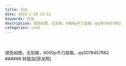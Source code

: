 ```yaml
---
title: 已出
date: 2019-2-20 13:52
keywords: 已出
description: 成色如图，无划痕，6000p不刀自取。qq3078457662
categories: used
---
```

<td class="t_f" id="postmessage_3077555">

<br/>
<br/>
成色如图，无划痕，6000p不刀自取。qq3078457662<br/>
<img alt="" border="0" class="zoom" data-cf-modified-eb15f0c882e9ecb3601418ec-="" file="http://www.flw.ph/data/appbyme/upload/image/201902/20/BtAlyaRzvSOW.jpg" id="aimg_c5zWi" lazyloadthumb="1" onclick="" onmouseover="" src="http://www.flw.ph/data/appbyme/upload/image/201902/20/BtAlyaRzvSOW.jpg"/><br/>
<img alt="" border="0" class="zoom" data-cf-modified-eb15f0c882e9ecb3601418ec-="" file="http://www.flw.ph/data/appbyme/upload/image/201902/20/UG8tp3VCtc03.jpg" id="aimg_p05fe" lazyloadthumb="1" onclick="" onmouseover="" src="http://www.flw.ph/data/appbyme/upload/image/201902/20/UG8tp3VCtc03.jpg"/><br/>
</td>
###### 转载自[菲龙网]